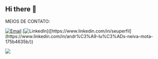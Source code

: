 ## Hi there 👋







MEIOS DE CONTATO:

[![Email](https://img.shields.io/badge/Email-andre.nmota@sempreceub.com-red?style=flat-square&logo=gmail)](andre.nmota@sempreceub.com)
[![LinkedIn](https://img.shields.io/badge/[https://www.linkedin.com/in/seuperfil](https://www.linkedin.com/in/andr%C3%A9-lu%C3%ADs-neiva-mota-175b4635b/)-blue?style=flat-square&logo=linkedin)]([https://www.linkedin.com/in/seuperfil](https://www.linkedin.com/in/andr%C3%A9-lu%C3%ADs-neiva-mota-175b4635b/))


![](https://media.tenor.com/TCEyVCo9wG0AAAAC/dark-souls-bonfire.gif)




<!--
**alnm-06/alnm-06** is a ✨ _special_ ✨ repository because its `README.md` (this file) appears on your GitHub profile.

Here are some ideas to get you started:

- 🔭 I’m currently working on ...
- 🌱 I’m currently learning ...
- 👯 I’m looking to collaborate on ...
- 🤔 I’m looking for help with ...
- 💬 Ask me about ...
- 📫 How to reach me: ...
- 😄 Pronouns: ...
- ⚡ Fun fact: ...
-->

